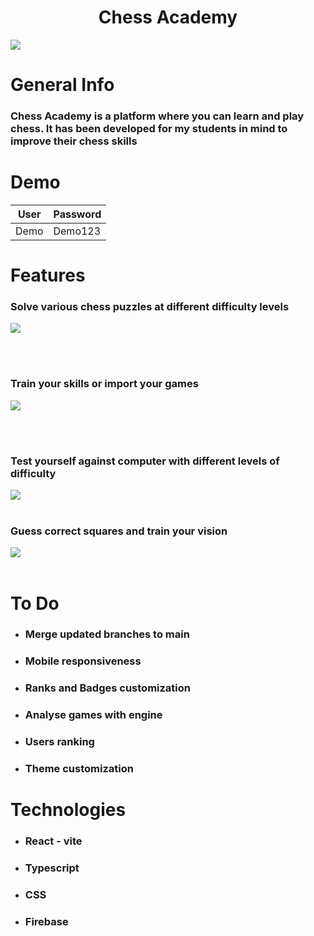 <div align="center">
  <h1>Chess Academy</h1>
</div>
<img src="https://github.com/user-attachments/assets/970a4c3f-3e24-41a2-b372-6600ce481293"  />
<h1>General Info</h1>
<h3>Chess Academy is a platform where you can learn and play chess. It has been developed for my students in mind to improve their chess skills</h3>

<h1>Demo</h1>


| User  | Password |
|-------|----------|
| Demo  | Demo123  |


<h1>Features</h1>

<h3>Solve various chess puzzles at different difficulty levels</h3>

<img src="https://github.com/user-attachments/assets/dbecc2f7-7d0f-46b6-bfe5-e09d3143ffbc"  />

<br></br>
<h3>Train your skills or import your games</h3>

<img src="https://github.com/user-attachments/assets/86e93a97-f6a9-45fe-b943-98adaff93cae" />

<br></br>
<h3>Test yourself against computer with different levels of difficulty</h3>
<img src="https://github.com/user-attachments/assets/144bf1ba-df5f-481a-b126-69e82bb2dd81"/>
<br></br>

<h3>Guess correct squares and train your vision</h3>
<img src="https://github.com/user-attachments/assets/ecd37b90-6155-498e-b74c-04cb93f984f5"/>
<br></br>




<h1>To Do</h1>

* <h3>Merge updated branches to main</h3>

* <h3>Mobile responsiveness</h3>

* <h3>Ranks and Badges customization</h3>
  
* <h3>Analyse games with engine</h3>

* <h3>Users ranking</h3>
  
* <h3>Theme customization</h3>

<h1>Technologies</h1>

* <h3>React - vite</h3>

* <h3>Typescript</h3>

* <h3>CSS</h3>
  
* <h3>Firebase</h3>



